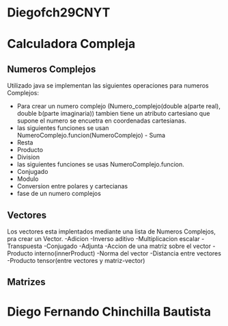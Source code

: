 # Diegofch29CNYT

# Calculadora Compleja

## Numeros Complejos

Utilizado java se implementan las siguientes operaciones para numeros Complejos: 
   - Para crear un numero complejo (Numero_complejo(double a(parte real), double b(parte imaginaria)) tambien tiene un atributo cartesiano que supone el numero se encuetra en coordenadas cartesianas.
   - las siguientes funciones se usan NumeroComplejo.funcion(NumeroComplejo)
	- Suma
   - Resta
   - Producto
   - Division
   - las siguientes funciones se usas NumeroComplejo.funcion.
   - Conjugado
   - Modulo
   - Conversion entre polares y cartecianas
   - fase de un numero complejos
## Vectores

Los vectores esta implentados mediante una lista de Numeros Complejos, pra crear un Vector.
	-Adicion
	-Inverso aditivo
	-Multiplicacion escalar
	-Transpuesta
	-Conjugado
	-Adjunta
	-Accion de una matriz sobre el vector
	-Producto interno(innerProduct)
	-Norma del vector
	-Distancia entre vectores
	-Producto tensor(entre vectores y matriz-vector)
## Matrizes

   
   # Diego Fernando Chinchilla Bautista 
